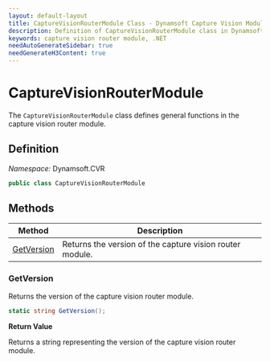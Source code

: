 ```yaml
---
layout: default-layout
title: CaptureVisionRouterModule Class - Dynamsoft Capture Vision Module .NET Edition API Reference
description: Definition of CaptureVisionRouterModule class in Dynamsoft Capture Vision Module .NET Edition.
keywords: capture vision router module, .NET
needAutoGenerateSidebar: true
needGenerateH3Content: true
---
```


# CaptureVisionRouterModule

The `CaptureVisionRouterModule` class defines general functions in the capture vision router module.

## Definition

*Namespace:* Dynamsoft.CVR


```csharp
public class CaptureVisionRouterModule 
```

## Methods

| Method                     | Description                                        |
| -------------------------- | -------------------------------------------------- |
| [GetVersion](#getversion)  | Returns the version of the capture vision router module. |

### GetVersion

Returns the version of the capture vision router module. 

```csharp
static string GetVersion();
```

**Return Value**

Returns a string representing the version of the capture vision router module.
